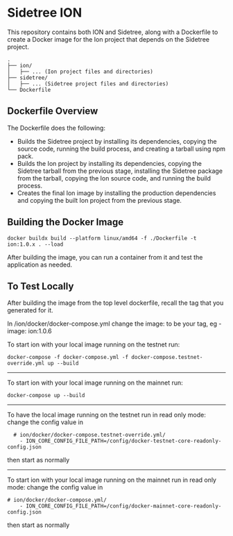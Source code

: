 # Sidetree ION
This repository contains both ION and Sidetree, along with a Dockerfile to create a Docker image for the Ion project that depends on the Sidetree project.

```
.
├── ion/
│   ├── ... (Ion project files and directories)
├── sidetree/
│   ├── ... (Sidetree project files and directories)
└── Dockerfile
```

## Dockerfile Overview
The Dockerfile does the following:

* Builds the Sidetree project by installing its dependencies, copying the source code, running the build process, and creating a tarball using npm pack.
* Builds the Ion project by installing its dependencies, copying the Sidetree tarball from the previous stage, installing the Sidetree package from the tarball, copying the Ion source code, and running the build process.
* Creates the final Ion image by installing the production dependencies and copying the built Ion project from the previous stage.



## Building the Docker Image
```
docker buildx build --platform linux/amd64 -f ./Dockerfile -t ion:1.0.x . --load
```

After building the image, you can run a container from it and test the application as needed.

## To Test Locally

After building the image from the top level dockerfile, recall the tag that you generated for it.

In /ion/docker/docker-compose.yml change the image: to be your tag, eg - image: ion:1.0.6

To start ion with your local image running on the testnet run:
```
docker-compose -f docker-compose.yml -f docker-compose.testnet-override.yml up --build
```

---


To start ion with your local image running on the mainnet run:
```
docker-compose up --build
```

---

To have the local image running on the testnet run in read only mode:
change the config value in 

```
  # ion/docker/docker-compose.testnet-override.yml/
    - ION_CORE_CONFIG_FILE_PATH=/config/docker-testnet-core-readonly-config.json
```
then start as normally


---

To start ion with your local image running on the mainnet run in read only mode:
change the config value in 


```
# ion/docker/docker-compose.yml/
    - ION_CORE_CONFIG_FILE_PATH=/config/docker-mainnet-core-readonly-config.json
```
then start as normally